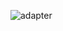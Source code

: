 ![adapter](https://user-images.githubusercontent.com/16018918/169073699-103e142b-8e31-472d-a8db-802feac6421f.jpg)
